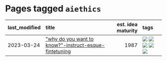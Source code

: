 # Pages tagged `aiethics`

|last_modified|title|est. idea maturity|tags
|:---|:---|---:|:---|
|2023-03-24|["why do you want to know?"-instruct-esque-fintetuning](../whydoyouwantoknow.md)|1987|[![](https://img.shields.io/badge/tag-aiethics-3a9a4f)](../tags/aiethics.md) [![](https://img.shields.io/badge/tag-alignment-734214)](../tags/alignment.md) [![](https://img.shields.io/badge/tag-dialogue-d9f12f)](../tags/dialogue.md) [![](https://img.shields.io/badge/tag-models-fe76cf)](../tags/models.md) [![](https://img.shields.io/badge/tag-wip-fecb83)](../tags/wip.md)|